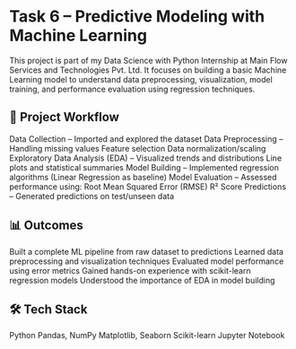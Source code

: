 # Task 6 – Predictive Modeling with Machine Learning

This project is part of my Data Science with Python Internship at Main Flow Services and Technologies Pvt. Ltd.
It focuses on building a basic Machine Learning model to understand data preprocessing, visualization, model training, and performance evaluation using regression techniques.

## 🚀 Project Workflow

Data Collection – Imported and explored the dataset
Data Preprocessing –
Handling missing values
Feature selection
Data normalization/scaling
Exploratory Data Analysis (EDA) –
Visualized trends and distributions
Line plots and statistical summaries
Model Building – Implemented regression algorithms (Linear Regression as baseline)
Model Evaluation – Assessed performance using:
Root Mean Squared Error (RMSE)
R² Score
Predictions – Generated predictions on test/unseen data

## 📊 Outcomes

Built a complete ML pipeline from raw dataset to predictions
Learned data preprocessing and visualization techniques
Evaluated model performance using error metrics
Gained hands-on experience with scikit-learn regression models
Understood the importance of EDA in model building

## 🛠 Tech Stack

Python
Pandas, NumPy
Matplotlib, Seaborn
Scikit-learn
Jupyter Notebook
